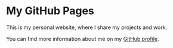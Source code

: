 <!DOCTYPE html>
<html lang="en">
<head>
  <meta charset="utf-8">
  <meta name="viewport" content="width=device-width, initial-scale=1">
<title>My GitHub Pages</title>
</head>
<body>
  <h1>My GitHub Pages</h1>
  <p>This is my personal website, where I share my projects and work.</p>
  <p>You can find more information about me on my <a href="https://github.com/username">GitHub profile</a>.</p>
</body>
</html>

